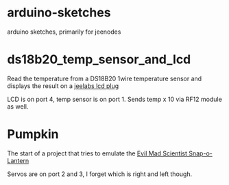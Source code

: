 arduino-sketches
================

arduino sketches, primarily for jeenodes

ds18b20_temp_sensor_and_lcd
===========================
Read the temperature from a DS18B20 1wire temperature sensor and displays the
result on a [jeelabs lcd plug](http://jeelabs.org/lp1)

LCD is on port 4, temp sensor is on port 1. Sends temp x 10 via RF12 module as
well.

Pumpkin
=======
The start of a project that tries to emulate the [Evil Mad Scientist
Snap-o-Lantern]( http://www.evilmadscientist.com/2007/make-a-robotic-snap-o-lantern/)

Servos are on port 2 and 3, I forget which is right and left though.
